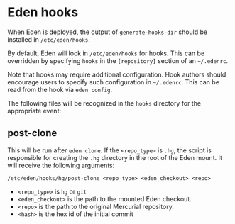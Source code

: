 # Eden hooks

When Eden is deployed, the output of `generate-hooks-dir` should be installed
in `/etc/eden/hooks`.

By default, Eden will look in `/etc/eden/hooks` for hooks. This can be
overridden by specifying `hooks` in the `[repository]` section of an
`~/.edenrc`.

Note that hooks may require additional configuration. Hook authors should
encourage users to specify such configuration in `~/.edenrc`. This can be
read from the hook via `eden config`.

The following files will be recognized in the `hooks` directory for the
appropriate event:

## post-clone
This will be run after `eden clone`. If the `<repo_type>` is `.hg`,
the script is responsible for creating the `.hg` directory in the root of the
Eden mount. It will receive the following arguments:

```
/etc/eden/hooks/hg/post-clone <repo_type> <eden_checkout> <repo>
```

* `<repo_type>` is `hg` or `git`
* `<eden_checkout>` is the path to the mounted Eden checkout.
* `<repo>` is the path to the original Mercurial repository.
* `<hash>` is the hex id of the initial commit
